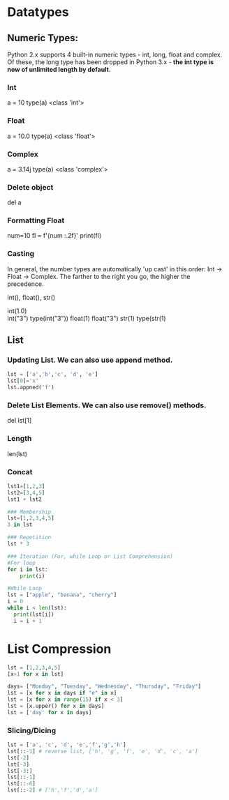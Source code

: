 # Datatypes
## Numeric Types:
Python 2.x supports 4 built-in numeric types - int, long, float and complex. 
Of these, the long type has been dropped in Python 3.x - **the int type is now of unlimited length by default.**

### Int
a = 10
type(a)
<class 'int'>

### Float
a = 10.0
type(a)
<class 'float'>

### Complex
a = 3.14j
type(a)
<class 'complex'> 

### Delete object
del a

### Formatting Float
num=10
fl = f'{num :.2f}'
print(fl)

### Casting
In general, the number types are automatically 'up cast' in this order:
Int → Float → Complex. The farther to the right you go, the higher the precedence.

int(), float(), str()

int(1.0)  
int("3")
type(int("3"))
float(1)
float("3")
str(1)
type(str(1)


## List

### Updating List. We can also use append method.
```python
lst = ['a','b','c', 'd', 'e']
lst[0]='x'
lst.appned('f')
```

### Delete List Elements. We can also use remove() methods.
del lst[1]

### Length
len(lst)

### Concat
```python
lst1=[1,2,3]
lst2=[3,4,5]
lst1 + lst2

### Membership
lst=[1,2,3,4,5]
3 in lst

### Repetition
lst * 3

### Iteration (For, while Loop or List Comprehension)
#For loop
for i in lst:
	print(i)  

#While Loop
lst = ["apple", "banana", "cherry"]
i = 0
while i < len(lst):
  print(lst[i])
  i = i + 1
```

# List Compression
```python
lst = [1,2,3,4,5]
[x+1 for x in lst]

days= ["Monday", "Tuesday", "Wednesday", "Thursday", "Friday"]
lst = [x for x in days if "e" in x]
lst = [x for x in range(15) if x < 3]
lst = [x.upper() for x in days]
lst = ['day' for x in days]
```

### Slicing/Dicing
```python
lst = ['a', 'c', 'd', 'e','f','g','h']
lst[::-1] # reverse list, ['h', 'g', 'f', 'e', 'd', 'c', 'a']
lst[-2]
lst[-3]
lst[-3:]
lst[::-1]
lst[::-6]
lst[::-2] # ['h','f','d','a']
```
